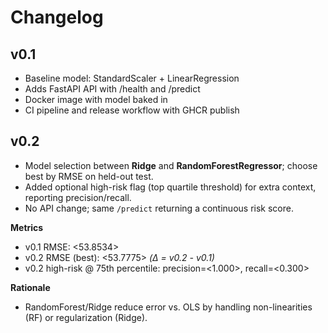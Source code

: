 # Changelog

## v0.1
- Baseline model: StandardScaler + LinearRegression
- Adds FastAPI API with /health and /predict
- Docker image with model baked in
- CI pipeline and release workflow with GHCR publish

## v0.2
- Model selection between **Ridge** and **RandomForestRegressor**; choose best by RMSE on held-out test.
- Added optional high-risk flag (top quartile threshold) for extra context, reporting precision/recall.
- No API change; same `/predict` returning a continuous risk score.

**Metrics**
- v0.1 RMSE: <53.8534>
- v0.2 RMSE (best): <53.7775>  _(Δ = v0.2 - v0.1)_
- v0.2 high-risk @ 75th percentile: precision=<1.000>, recall=<0.300>

**Rationale**
- RandomForest/Ridge reduce error vs. OLS by handling non-linearities (RF) or regularization (Ridge).

